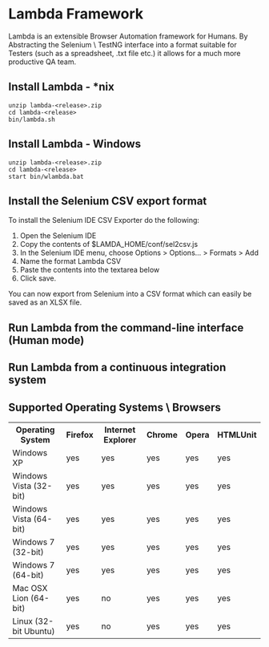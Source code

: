 Lambda Framework
================

Lambda is an extensible Browser Automation framework for Humans. By Abstracting the Selenium \ TestNG interface into a format suitable for Testers (such as a spreadsheet, .txt file etc.)
it allows for a much more productive QA team.

Install Lambda - *nix
----------------------
    unzip lambda-<release>.zip
    cd lambda-<release>
    bin/lambda.sh

Install Lambda - Windows
------------------------
    unzip lambda-<release>.zip
    cd lambda-<release>
    start bin/wlambda.bat
    
Install the Selenium CSV export format
--------------------------------------
To install the Selenium IDE CSV Exporter do the following:

1. Open the Selenium IDE
2. Copy the contents of $LAMDA_HOME/conf/sel2csv.js
3. In the Selenium IDE menu, choose Options > Options... > Formats > Add
4. Name the format Lambda CSV
5. Paste the contents into the textarea below
6. Click save.

You can now export from Selenium into a CSV format which can easily be saved as an XLSX file.


Run Lambda from the command-line interface (Human mode)
-------------------------------------------------------


Run Lambda from a continuous integration system
-----------------------------------------------


Supported Operating Systems \ Browsers
--------------------------------------

<table>
    <tr>
        <th>Operating System</th><th>Firefox</th><th>Internet Explorer</th><th>Chrome</th><th>Opera</th><th>HTMLUnit</th>
    </tr>
    <tr>
        <td>Windows XP</td><td>yes</td><td>yes</td><td>yes</td><td>yes</td><td>yes</td>
    </tr>
    <tr>
        <td>Windows Vista (32-bit)</td><td>yes</td><td>yes</td><td>yes</td><td>yes</td><td>yes</td>
    </tr>
    <tr>
        <td>Windows Vista (64-bit)</td><td>yes</td><td>yes</td><td>yes</td><td>yes</td><td>yes</td>
    </tr>
    <tr>
        <td>Windows 7 (32-bit)</td><td>yes</td><td>yes</td><td>yes</td><td>yes</td><td>yes</td>
    </tr>
    <tr>
        <td>Windows 7 (64-bit)</td><td>yes</td><td>yes</td><td>yes</td><td>yes</td><td>yes</td>
    </tr>
    <tr>
        <td>Mac OSX Lion (64-bit)</td><td>yes</td><td>no</td><td>yes</td><td>yes</td><td>yes</td>
    </tr>
    <tr>
        <td>Linux (32-bit Ubuntu)</td><td>yes</td><td>no</td><td>yes</td><td>yes</td><td>yes</td>
    </tr>
</table>
